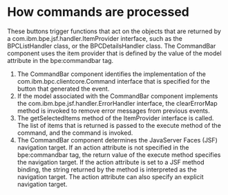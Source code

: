 <!-- image -->

# How commands are processed

These buttons trigger functions that act on the objects that are returned
by a com.ibm.bpe.jsf.handler.ItemProvider interface, such
as the BPCListHandler class, or the BPCDetailsHandler class.
The CommandBar component uses the item provider that is
defined by the value of the model attribute in the bpe:commandbar tag.

1. The CommandBar component identifies the implementation
of the com.ibm.bpc.clientcore.Command interface that is
specified for the button that generated the event.
2. If the model associated with the CommandBar component
implements the com.ibm.bpe.jsf.handler.ErrorHandler interface,
the clearErrorMap method is invoked to remove error messages
from previous events.
3. The getSelectedItems method of the ItemProvider interface
is called. The list of items that is returned is passed to the execute method
of the command, and the command is invoked.
4. The CommandBar component determines the JavaServer
Faces (JSF) navigation target. If an action attribute
is not specified in the bpe:commandbar tag, the return value
of the execute method specifies the navigation target.
If the action attribute is set to a JSF method binding,
the string returned by the method is interpreted as the navigation target.
The action attribute can also specify an explicit navigation
target.